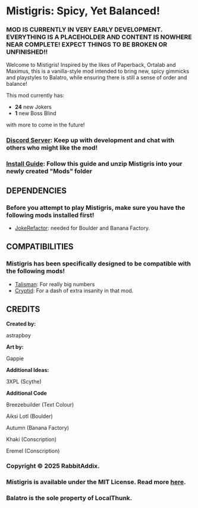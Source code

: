 # Mistigris: Spicy, Yet Balanced!

### MOD IS CURRENTLY IN VERY EARLY DEVELOPMENT. EVERYTHING IS A PLACEHOLDER AND CONTENT IS NOWHERE NEAR COMPLETE! EXPECT THINGS TO BE BROKEN OR UNFINISHED!!

Welcome to Mistigris! Inspired by the likes of Paperback, Ortalab and Maximus, this is a vanilla-style mod intended to bring new, spicy gimmicks and playstyles to Balatro, while ensuring there is still a sense of order and balance!

This mod currently has:
* **24** new Jokers
* **1** new Boss Blind

with more to come in the future!

### [Discord Server](<https://discord.gg/fjcBm5YmdN>): Keep up with development and chat with others who might like the mod!

### [Install Guide](<https://github.com/Steamodded/smods/wiki>): Follow this guide and unzip Mistigris into your newly created "Mods" folder

## DEPENDENCIES

### Before you attempt to play Mistigris, make sure you have the following mods installed first!

* [JokeRefactor](<https://github.com/AiksiLotl/JokeRefactor>): needed for Boulder and Banana Factory.

## COMPATIBILITIES

### Mistigris has been specifically designed to be compatible with the following mods!

* [Talisman](<https://github.com/MathIsFun0/Talisman>): For really big numbers
* [Cryptid](<https://github.com/MathIsFun0/Cryptid>): For a dash of extra insanity in that mod.

## CREDITS
**Created by:**

astrapboy

**Art by:**

Gappie

**Additional Ideas:**

3XPL (Scythe)

**Additional Code**

Breezebuilder (Text Colour)

Aiksi Lotl (Boulder)

Autumn (Banana Factory)

Khaki (Conscription)

Eremel (Conscription)

### Copyright © 2025 RabbitAddix.

### Mistigris is available under the MIT License. Read more [here](https://github.com/astrapboy/Mistigris/blob/main/LICENSE).

### Balatro is the sole property of LocalThunk.